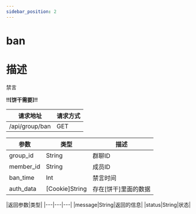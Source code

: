 ```yaml
---
sidebar_position: 2
---
```

# ban
# 描述
禁言

**!!\[饼干需要\]!!**

| 请求地址 | 请求方式 |
| --- | --- |
| /api/group/ban | GET |


|参数|类型|描述|
|---|---|---|
|group_id|String|群聊ID|
|member_id|String|成员ID|
|ban_time|Int|禁言时间|
|auth_data|\[Cookie\]String|存在\[饼干\]里面的数据|

|返回参数|类型|
|---|---|---|
|message|String|返回的信息|
|status|String|状态|
